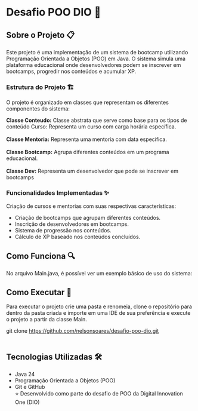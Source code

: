 # Desafio POO DIO 🚀
## Sobre o Projeto 📋
Este projeto é uma implementação de um sistema de bootcamp utilizando Programação Orientada a Objetos (POO) em Java. O sistema simula uma plataforma educacional onde desenvolvedores podem se inscrever em bootcamps, progredir nos conteúdos e acumular XP.

### Estrutura do Projeto 🏗️
O projeto é organizado em classes que representam os diferentes componentes do sistema:

**Classe Conteudo:** Classe abstrata que serve como base para os tipos de conteúdo
Curso: Representa um curso com carga horária específica. <br><br>
**Classe Mentoria:** Representa uma mentoria com data específica. <br><br>
**Classe Bootcamp:** Agrupa diferentes conteúdos em um programa educacional. <br><br>
**Classe Dev:** Representa um desenvolvedor que pode se inscrever em bootcamps
### Funcionalidades Implementadas ✨
Criação de cursos e mentorias com suas respectivas características: <br>
* Criação de bootcamps que agrupam diferentes conteúdos. <br>
* Inscrição de desenvolvedores em bootcamps. <br>
* Sistema de progressão nos conteúdos. <br>
* Cálculo de XP baseado nos conteúdos concluídos.
## Como Funciona 🔍
No arquivo Main.java, é possível ver um exemplo básico de uso do sistema:
## Como Executar 🚀
Para executar o projeto crie uma pasta e renomeia, clone o repositório para dentro da pasta criada e importe em uma IDE de sua preferência e execute o projeto a partir da classe Main.

git clone https://github.com/nelsonsoares/desafio-poo-dio.git <br><br>

## Tecnologias Utilizadas 🛠️
* Java 24
* Programação Orientada a Objetos (POO)
* Git e GitHub <br>
⭐ Desenvolvido como parte do desafio de POO da Digital Innovation One (DIO)